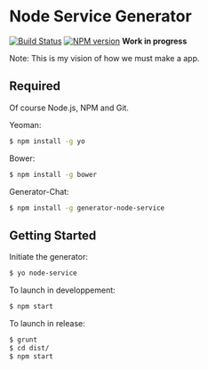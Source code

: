 # Node Service  Generator
[![Build Status](https://travis-ci.org/cedced19/generator-node-service.svg)](https://travis-ci.org/cedced19/generator-node-service)
[![NPM version](http://badge.fury.io/js/generator-node-service.svg)](http://badge.fury.io/js/generator-node-service)
__Work in progress__

Note: This is my vision of how we must make a app.

## Required

Of course Node.js, NPM and Git.

Yeoman:

```bash
$ npm install -g yo
```

Bower:

```bash
$ npm install -g bower
```

Generator-Chat:

```bash
$ npm install -g generator-node-service
```


## Getting Started

Initiate the generator:

```bash
$ yo node-service
```

To launch in developpement:

```bash
$ npm start
```

To launch in release:

```bash
$ grunt
$ cd dist/
$ npm start
```
